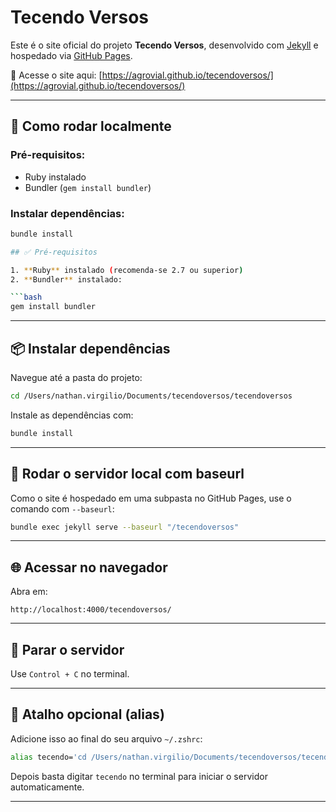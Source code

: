 # Tecendo Versos

Este é o site oficial do projeto **Tecendo Versos**, desenvolvido com [Jekyll](https://jekyllrb.com/) e hospedado via [GitHub Pages](https://pages.github.com/).

📍 Acesse o site aqui: [https://agrovial.github.io/tecendoversos/](https://agrovial.github.io/tecendoversos/)

---

## 🔧 Como rodar localmente

### Pré-requisitos:
- Ruby instalado
- Bundler (`gem install bundler`)

### Instalar dependências:
```bash
bundle install

## ✅ Pré-requisitos

1. **Ruby** instalado (recomenda-se 2.7 ou superior)
2. **Bundler** instalado:

```bash
gem install bundler
```

---

## 📦 Instalar dependências

Navegue até a pasta do projeto:

```bash
cd /Users/nathan.virgilio/Documents/tecendoversos/tecendoversos
```

Instale as dependências com:

```bash
bundle install
```

---

## 🚀 Rodar o servidor local com baseurl

Como o site é hospedado em uma subpasta no GitHub Pages, use o comando com `--baseurl`:

```bash
bundle exec jekyll serve --baseurl "/tecendoversos"
```

---

## 🌐 Acessar no navegador

Abra em:

```
http://localhost:4000/tecendoversos/
```

---

## 🛑 Parar o servidor

Use `Control + C` no terminal.

---

## 🔁 Atalho opcional (alias)

Adicione isso ao final do seu arquivo `~/.zshrc`:

```bash
alias tecendo='cd /Users/nathan.virgilio/Documents/tecendoversos/tecendoversos && bundle exec jekyll serve --baseurl "/tecendoversos"'
```

Depois basta digitar `tecendo` no terminal para iniciar o servidor automaticamente.

---

